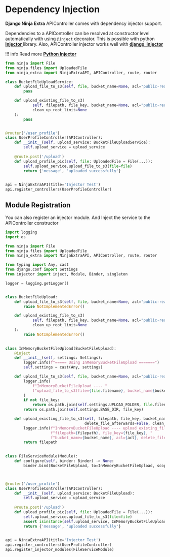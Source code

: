 # Dependency Injection

**Django Ninja Extra** APIController comes with dependency injector support.

Dependencies to a APIController can be resolved at constructor level automatically with using `@inject` decorator.
This is possible with python [**Injector** ](https://injector.readthedocs.io/en/latest/) library. 
Also, APIController injector works well with [**django_injector**](https://github.com/blubber/django_injector)

!!! info
    Read more [**Python Injector** ](https://injector.readthedocs.io/en/latest/)

```python
from ninja import File
from ninja.files import UploadedFile
from ninja_extra import NinjaExtraAPI, APIController, route, router

class BucketFileUploadService:
    def upload_file_to_s3(self, file, bucket_name=None, acl="public-read", file_key=None):
        pass

    def upload_existing_file_to_s3(
            self, filepath, file_key, bucket_name=None, acl="public-read", delete_file_afterwards=False,
            clean_up_root_limit=None
    ):
        pass


@router('/user_profile')
class UserProfileController(APIController):
    def __init__(self, upload_service: BucketFileUploadService):
        self.upload_service = upload_service
    
    @route.post('/upload')
    def upload_profile_pic(self, file: UploadedFile = File(...)):
        self.upload_service.upload_file_to_s3(file=file)
        return {'message', 'uploaded successfully'}

    
api = NinjaExtraAPI(title='Injector Test')
api.register_controllers(UserProfileController)
```

## Module Registration
You can also register an injector module. And Inject the service to the APIController constructor
```python
import logging
import os

from ninja import File
from ninja.files import UploadedFile
from ninja_extra import NinjaExtraAPI, APIController, route, router

from typing import Any, cast
from django.conf import Settings
from injector import inject, Module, Binder, singleton

logger = logging.getLogger()


class BucketFileUpload:
    def upload_file_to_s3(self, file, bucket_name=None, acl="public-read", file_key=None):
        raise NotImplementedError()

    def upload_existing_file_to_s3(
            self, filepath, file_key, bucket_name=None, acl="public-read", delete_file_afterwards=False,
            clean_up_root_limit=None
    ):
        raise NotImplementedError()
    

class InMemoryBucketFileUpload(BucketFileUpload):
    @inject
    def __init__(self, settings: Settings):
        logger.info(f"===== Using InMemoryBucketFileUpload =======")
        self.settings = cast(Any, settings)

    def upload_file_to_s3(self, file, bucket_name=None, acl="public-read", file_key=None):
        logger.info(
            f"InMemoryBucketFileUpload ---- "
            f"upload_file_to_s3(file={file.filename}, bucket_name{bucket_name}, acl={acl}, file_key={file_key})"
        )
        if not file_key:
            return os.path.join(self.settings.UPLOAD_FOLDER, file.filename)
        return os.path.join(self.settings.BASE_DIR, file_key)

    def upload_existing_file_to_s3(self, filepath, file_key, bucket_name=None, acl="public-read",
                                   delete_file_afterwards=False, clean_up_root_limit=None):
        logger.info(f"InMemoryBucketFileUpload ---- upload_existing_file_to_s3("
                    f"filepath={filepath}, file_key={file_key}, "
                    f"bucket_name={bucket_name}, acl={acl}, delete_file_afterwards={delete_file_afterwards})")
        return filepath

    
class FileServiceModule(Module):
    def configure(self, binder: Binder) -> None:
        binder.bind(BucketFileUpload, to=InMemoryBucketFileUpload, scope=singleton)



@router('/user_profile')
class UserProfileController(APIController):
    def __init__(self, upload_service: BucketFileUpload):
        self.upload_service = upload_service
    
    @route.post('/upload')
    def upload_profile_pic(self, file: UploadedFile = File(...)):
        self.upload_service.upload_file_to_s3(file=file)
        assert isinstance(self.upload_service, InMemoryBucketFileUpload) # True
        return {'message', 'uploaded successfully'}

    
api = NinjaExtraAPI(title='Injector Test')
api.register_controllers(UserProfileController)
api.register_injector_modules(FileServiceModule)
```